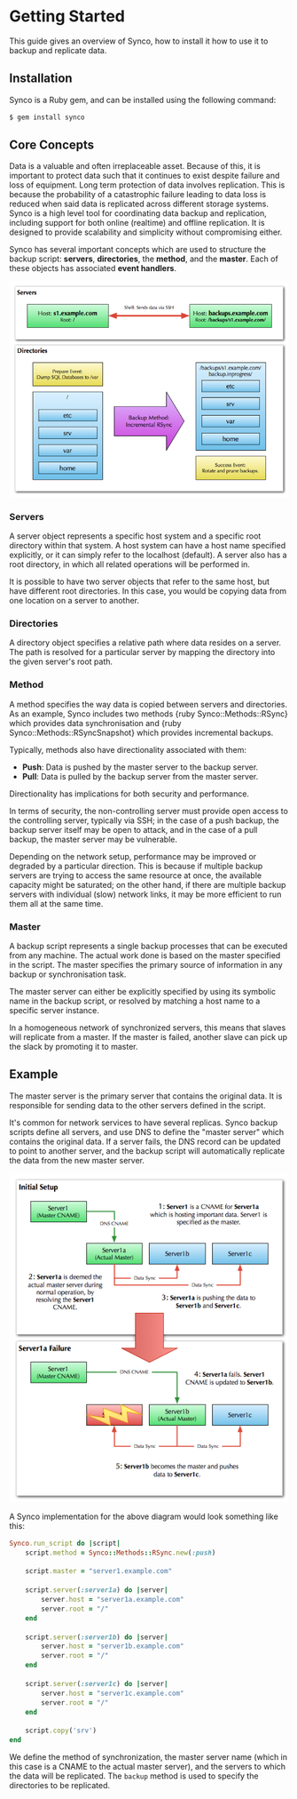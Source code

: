 # Getting Started

This guide gives an overview of Synco, how to install it how to use it to backup and replicate data.

## Installation

Synco is a Ruby gem, and can be installed using the following command:

```bash
$ gem install synco
```

## Core Concepts

Data is a valuable and often irreplaceable asset. Because of this, it is important to protect data such that it continues to exist despite failure and loss of equipment. Long term protection of data involves replication. This is because the probability of a catastrophic failure leading to data loss is reduced when said data is replicated across different storage systems. Synco is a high level tool for coordinating data backup and replication, including support for both online (realtime) and offline replication. It is designed to provide scalability and simplicity without compromising either.

Synco has several important concepts which are used to structure the backup script: **servers**, **directories**, the **method**, and the **master**. Each of these objects has associated **event handlers**.

[![Script Structure](script-structure.png)](script-structure.png)
	
### Servers

A server object represents a specific host system and a specific root directory within that system. A host system can have a host name specified explicitly, or it can simply refer to the localhost (default). A server also has a root directory, in which all related operations will be performed in.

It is possible to have two server objects that refer to the same host, but have different root directories. In this case, you would be copying data from one location on a server to another.

### Directories

A directory object specifies a relative path where data resides on a server. The path is resolved for a particular server by mapping the directory into the given server's root path.
	
### Method

A method specifies the way data is copied between servers and directories. As an example, Synco includes two methods {ruby Synco::Methods::RSync} which provides data synchronisation and {ruby Synco::Methods::RSyncSnapshot} which provides incremental backups.

Typically, methods also have directionality associated with them:

- **Push**: Data is pushed by the master server to the backup server.
- **Pull**: Data is pulled by the backup server from the master server.

Directionality has implications for both security and performance.

In terms of security, the non-controlling server must provide open access to the controlling server, typically via SSH; in the case of a push backup, the backup server itself may be open to attack, and in the case of a pull backup, the master server may be vulnerable.

Depending on the network setup, performance may be improved or degraded by a particular direction. This is because if multiple backup servers are trying to access the same resource at once, the available capacity might be saturated; on the other hand, if there are multiple backup servers with individual (slow) network links, it may be more efficient to run them all at the same time.

### Master

A backup script represents a single backup processes that can be executed from any machine. The actual work done is based on the master specified in the script. The master specifies the primary source of information in any backup or synchronisation task.

The master server can either be explicitly specified by using its symbolic name in the backup script, or resolved by matching a host name to a specific server instance.

In a homogeneous network of synchronized servers, this means that slaves will replicate from a master. If the master is failed, another slave can pick up the slack by promoting it to master.

## Example

The master server is the primary server that contains the original data. It is responsible for sending data to the other servers defined in the script.
	
It's common for network services to have several replicas. Synco backup scripts define all servers, and use DNS to define the "master server" which contains the original data. If a server fails, the DNS record can be updated to point to another server, and the backup script will automatically replicate the data from the new master server.

![Master Server](server-failure.png)

A Synco implementation for the above diagram would look something like this:

```ruby
Synco.run_script do |script|
	script.method = Synco::Methods::RSync.new(:push)
	
	script.master = "server1.example.com"
	
	script.server(:server1a) do |server|
		server.host = "server1a.example.com"
		server.root = "/"
	end
	
	script.server(:server1b) do |server|
		server.host = "server1b.example.com"
		server.root = "/"
	end
	
	script.server(:server1c) do |server|
		server.host = "server1c.example.com"
		server.root = "/"
	end
	
	script.copy('srv')
end
```

We define the method of synchronization, the master server name (which in this case is a CNAME to the actual master server), and the servers to which the data will be replicated. The `backup` method is used to specify the directories to be replicated.
